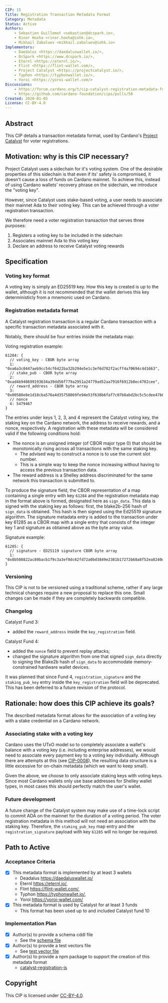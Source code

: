 ```yaml
---
CIP: 15
Title: Registration Transaction Metadata Format
Category: Metadata
Status: Active
Authors:
    - Sebastien Guillemot <sebastien@dcspark.io>, 
    - Rinor Hoxha <rinor.hoxha@iohk.io>, 
    - Mikhail Zabaluev <mikhail.zabaluev@iohk.io>
Implementors:
    - Daedalus <https://daedaluswallet.io/>,
    - DcSpark <https://www.dcspark.io/>,
    - Eternl <https://eternl.io/>,
    - Flint <https://flint-wallet.com/>,
    - Project Catalyst <https://projectcatalyst.io/>,
    - Typhon <https://typhonwallet.io/>,
    - Yoroi <https://yoroi-wallet.com/>
Discussions:
    - https://forum.cardano.org/t/cip-catalyst-registration-metadata-format/44038
    - https://github.com/cardano-foundation/cips/pulls/58
Created: 2020-01-05
License: CC-BY-4.0
---
```


## Abstract

This CIP details a transaction metadata format, used by Cardano's [Project Catalyst](https://projectcatalyst.io) for voter registrations.

## Motivation: why is this CIP necessary?

Project Catalyst uses a sidechain for it's voting system.
One of the desirable properties of this sidechain is that even if its' safety is compromised, it doesn't cause a loss of funds on Cardano mainnet. 
To achieve this, instead of using Cardano wallets' recovery phrase on the sidechain, we introduce the "voting key".

However, since Catalyst uses stake-based voting, a user needs to associate their mainnet Ada to their voting key. 
This can be achieved through a voter registration transaction.

We therefore need a voter registration transaction that serves three purposes:

1. Registers a voting key to be included in the sidechain
2. Associates mainnet Ada to this voting key
3. Declare an address to receive Catalyst voting rewards

## Specification

### Voting key format

A voting key is simply an ED25519 key. 
How this key is created is up to the wallet, although it is not recommended that the wallet derives this key deterministicly from a mnemonic used on Cardano.

### Registration metadata format

A Catalyst registration transaction is a regular Cardano transaction with a specific transaction metadata associated with it.

Notably, there should be four entries inside the metadata map:

Voting registration example:

```cddl
61284: {
  // voting_key - CBOR byte array
  1: "0xa6a3c0447aeb9cc54cf6422ba32b294e5e1c3ef6d782f2acff4a70694c4d1663",
  // stake_pub - CBOR byte array
  2: "0xad4b948699193634a39dd56f779a2951a24779ad52aa7916f6912b8ec4702cee",
  // reward_address - CBOR byte array
  3: "0x00588e8e1d18cba576a4d35758069fe94e53f638b6faf7c07b8abd2bc5c5cdee47b60edc7772855324c85033c638364214cbfc6627889f81c4",
  // nonce
  4: 5479467
}
```

The entries under keys 1, 2, 3, and 4 represent the Catalyst voting key, the staking key on the Cardano network, the address to receive rewards, and a nonce, respectively. 
A registration with these metadata will be considered valid if the following conditions hold:

- The nonce is an unsigned integer (of CBOR major type 0) that should be monotonically rising across all transactions with the same staking key. 
  - The advised way to construct a nonce is to use the current slot number.
  - This is a simple way to keep the nonce increasing without having to access the previous transaction data.
- The reward address is a Shelley address discriminated for the same network this transaction is submitted to.

To produce the signature field, the CBOR representation of a map containing a single entry with key `61284` and the registration metadata map in the format above is formed, designated here as `sign_data`.
This data is signed with the staking key as follows: first, the blake2b-256 hash of `sign_data` is obtained. 
This hash is then signed using the Ed25519 signature algorithm. The signature metadata entry is added to the transaction under key 61285 as a CBOR map with a single entry that consists of the integer key 1 and signature as obtained above as the byte array value.

Signature example:

```cddl
61285: {
  // signature - ED25119 signature CBOR byte array
  1: "0x8b508822ac89bacb1f9c3a3ef0dc62fd72a0bd3849e2381b17272b68a8f52ea8240dcc855f2264db29a8512bfcd522ab69b982cb011e5f43d0154e72f505f007"
}
```
### Versioning

This CIP is not to be versioned using a traditional scheme, rather if any large technical changes require a new proposal to replace this one.
Small changes can be made if they are completely backwards compatible.

### Changelog

Catalyst Fund 3: 
- added the `reward_address` inside the `key_registration` field.

Catalyst Fund 4:
- added the `nonce` field to prevent replay attacks;
- changed the signature algorithm from one that signed `sign_data` directly to signing the Blake2b hash of `sign_data` to accommodate memory-constrained hardware wallet devices.

It was planned that since Fund 4, `registration_signature` and the `staking_pub_key` entry inside the `key_registration` field will be deprecated.
This has been deferred to a future revision of the protocol.

## Rationale: how does this CIP achieve its goals?

The described metadata format allows for the association of a voting key with a stake credential on a Cardano network.

### Associating stake with a voting key

Cardano uses the UTxO model so to completely associate a wallet's balance with a voting key (i.e. including enterprise addresses), we would need to associate every payment key to a voting key individually.
Although there are attempts at this (see [CIP-0008]), the resulting data structure is a little excessive for on-chain metadata (which we want to keep small).

Given the above, we choose to only associate staking keys with voting keys.
Since most Cardano wallets only use base addresses for Shelley wallet types, in most cases this should perfectly match the user's wallet.

### Future development

A future change of the Catalyst system may make use of a time-lock script to commit ADA on the mainnet for the duration of a voting period.
The voter registration metadata in this method will not need an association with the staking key.
Therefore, the `staking_pub_key` map entry and the `registration_signature` payload with key `61285` will no longer be required.

## Path to Active

### Acceptance Criteria

- [x] This metadata format is implemented by at least 3 wallets
  - Deadalus <https://daedaluswallet.io/>
  - Eternl <https://eternl.io/>,
  - Flint <https://flint-wallet.com/>,
  - Typhon <https://typhonwallet.io/>,
  - Yoroi <https://yoroi-wallet.com/>
- [x] This metadata format is used by Catalyst for at least 3 funds
  - This format has been used up to and included Catalyst fund 10

### Implementation Plan

- [x] Author(s) to provide a schema cddl file
  - See the [schema file](./schema.cddl)
- [x] Author(s) to provide a test vectors file
  -  See [test vector file](./test-vector.md)
- [x] Author(s) to provide a npm package to support the creation of this metadata format
  - [catalyst-registration-js](https://www.npmjs.com/package/@dcspark/catalyst-registration-js)

## Copyright

This CIP is licensed under [CC-BY-4.0](https://creativecommons.org/licenses/by/4.0/legalcode).

[CIP-0008]: https://github.com/cardano-foundation/CIPs/blob/master/CIP-0008/README.md
